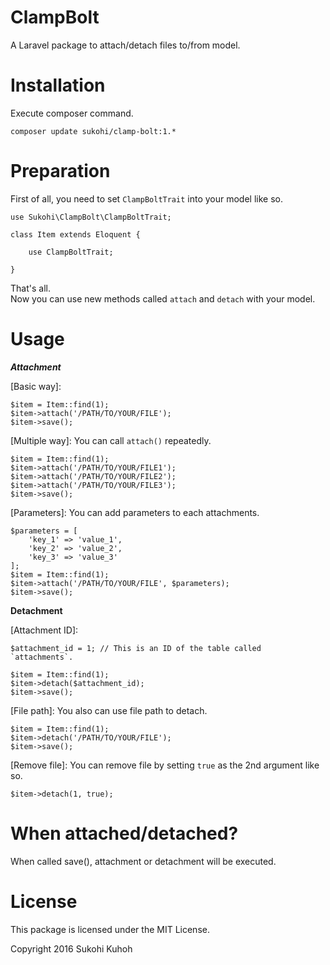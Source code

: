 # ClampBolt
A Laravel package to attach/detach files to/from model.

# Installation

Execute composer command.

    composer update sukohi/clamp-bolt:1.*

# Preparation

First of all, you need to set `ClampBoltTrait` into your model like so.

    use Sukohi\ClampBolt\ClampBoltTrait;
    
    class Item extends Eloquent {
    
        use ClampBoltTrait;
        
    }
    
That's all.  
Now you can use new methods called `attach` and `detach` with your model.

# Usage

***Attachment***
    
[Basic way]:  
    
    $item = Item::find(1);
    $item->attach('/PATH/TO/YOUR/FILE');
    $item->save();

[Multiple way]: You can call `attach()` repeatedly.  

    $item = Item::find(1);
    $item->attach('/PATH/TO/YOUR/FILE1');
    $item->attach('/PATH/TO/YOUR/FILE2');
    $item->attach('/PATH/TO/YOUR/FILE3');
    $item->save();

[Parameters]: You can add parameters to each attachments.
    
    $parameters = [
        'key_1' => 'value_1', 
        'key_2' => 'value_2', 
        'key_3' => 'value_3'
    ];
    $item = Item::find(1);
    $item->attach('/PATH/TO/YOUR/FILE', $parameters);
    $item->save();

**Detachment**  

[Attachment ID]:

    $attachment_id = 1; // This is an ID of the table called `attachments`.

    $item = Item::find(1);
    $item->detach($attachment_id);
    $item->save();

[File path]: You also can use file path to detach.

    $item = Item::find(1);
    $item->detach('/PATH/TO/YOUR/FILE');
    $item->save();

[Remove file]: You can remove file by setting `true` as the 2nd argument like so.

    $item->detach(1, true);

# When attached/detached?

When called save(), attachment or detachment will be executed.

# License

This package is licensed under the MIT License.

Copyright 2016 Sukohi Kuhoh